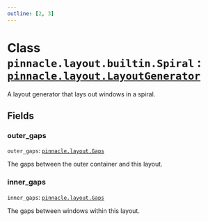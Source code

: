 ```yaml
---
outline: [2, 3]
---
```


# Class `pinnacle.layout.builtin.Spiral` : <code><a href="/lua-reference/classes/pinnacle.layout.LayoutGenerator">pinnacle.layout.LayoutGenerator</a></code>


A layout generator that lays out windows in a spiral.

## Fields

### outer_gaps

`outer_gaps`: <code><a href="/lua-reference/aliases/pinnacle.layout.Gaps">pinnacle.layout.Gaps</a></code>

The gaps between the outer container and this layout.

### inner_gaps

`inner_gaps`: <code><a href="/lua-reference/aliases/pinnacle.layout.Gaps">pinnacle.layout.Gaps</a></code>

The gaps between windows within this layout.


